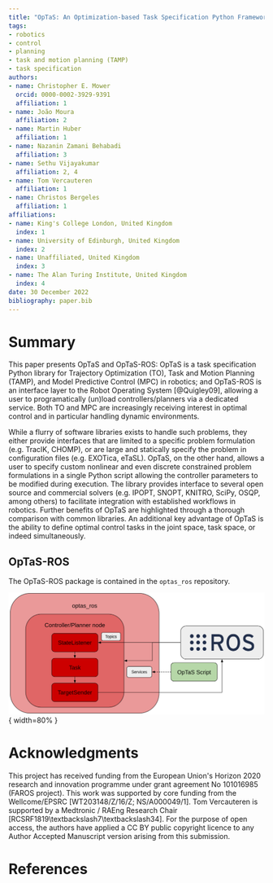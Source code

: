 ```yaml
---
title: "OpTaS: An Optimization-based Task Specification Python Framework For Robot Control and Planning"
tags:
- robotics
- control
- planning
- task and motion planning (TAMP)
- task specification
authors:
- name: Christopher E. Mower
  orcid: 0000-0002-3929-9391
  affiliation: 1
- name: João Moura
  affiliation: 2
- name: Martin Huber
  affiliation: 1
- name: Nazanin Zamani Behabadi
  affiliation: 3
- name: Sethu Vijayakumar
  affiliation: 2, 4
- name: Tom Vercauteren
  affiliation: 1
- name: Christos Bergeles
  affiliation: 1
affiliations:
- name: King's College London, United Kingdom
  index: 1
- name: University of Edinburgh, United Kingdom
  index: 2
- name: Unaffiliated, United Kingdom
  index: 3
- name: The Alan Turing Institute, United Kingdom
  index: 4
date: 30 December 2022
bibliography: paper.bib
---
```


# Summary

This paper presents OpTaS and OpTaS-ROS:
OpTaS is a task specification Python library for Trajectory Optimization (TO), Task and Motion Planning (TAMP), and Model Predictive Control (MPC) in robotics;
and OpTaS-ROS is an interface layer to the Robot Operating System [@Quigley09], allowing a user to programatically (un)load controllers/planners via a dedicated service.
Both TO and MPC are increasingly receiving interest in optimal control and in particular handling dynamic environments.

While a flurry of software libraries exists to handle such problems, they either provide interfaces that are limited to a specific problem formulation (e.g. TracIK, CHOMP), or are large and statically specify the problem  in configuration files (e.g. EXOTica, eTaSL).
OpTaS, on the other hand, allows a user to specify custom nonlinear and even discrete constrained problem formulations in a single Python script allowing the controller parameters to be modified during execution.
The library provides interface to several open source and commercial solvers (e.g. IPOPT, SNOPT, KNITRO, SciPy, OSQP, among others) to facilitate integration with established workflows in robotics.
Further benefits of OpTaS are highlighted through a thorough comparison with common libraries.
An additional key advantage of OpTaS is the ability to define optimal control tasks in the joint space, task space, or indeed simultaneously.

## OpTaS-ROS

The OpTaS-ROS package is contained in the `optas_ros` repository.

![OpTaS-ROS System Overview. \label{fig:optas_ros}](doc/image/optas_ros.png){ width=80% }

# Acknowledgments

This project has received funding from the European Union's Horizon 2020 research and innovation programme under grant agreement No 101016985 (FAROS project).
This work was supported by core funding from the Wellcome/EPSRC [WT203148/Z/16/Z; NS/A000049/1].
Tom Vercauteren is supported by a Medtronic / RAEng Research Chair [RCSRF1819\textbackslash7\textbackslash34].
For the purpose of open access, the authors have applied a CC BY public copyright licence to any Author Accepted Manuscript version arising from this submission.

# References
